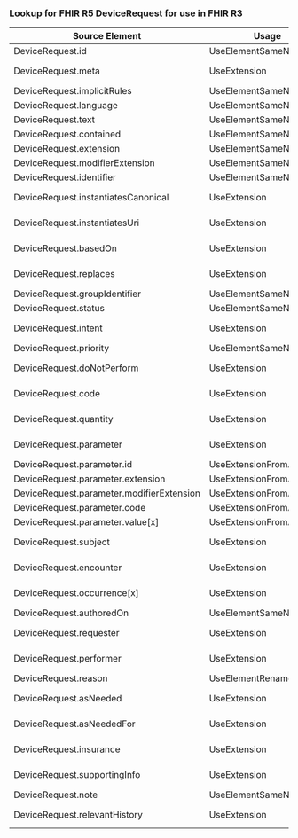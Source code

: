 ### Lookup for FHIR R5 DeviceRequest for use in FHIR R3

| Source Element | Usage | Target |
| -------------- | ----- | ------ |
| DeviceRequest.id | UseElementSameName | DeviceRequest.id |
| DeviceRequest.meta | UseExtension | http://hl7.org/fhir/5.0/StructureDefinition/extension-DeviceRequest.meta |
| DeviceRequest.implicitRules | UseElementSameName | DeviceRequest.implicitRules |
| DeviceRequest.language | UseElementSameName | DeviceRequest.language |
| DeviceRequest.text | UseElementSameName | DeviceRequest.text |
| DeviceRequest.contained | UseElementSameName | DeviceRequest.contained |
| DeviceRequest.extension | UseElementSameName | DeviceRequest.extension |
| DeviceRequest.modifierExtension | UseElementSameName | DeviceRequest.modifierExtension |
| DeviceRequest.identifier | UseElementSameName | DeviceRequest.identifier |
| DeviceRequest.instantiatesCanonical | UseExtension | http://hl7.org/fhir/5.0/StructureDefinition/extension-DeviceRequest.instantiatesCanonical |
| DeviceRequest.instantiatesUri | UseExtension | http://hl7.org/fhir/5.0/StructureDefinition/extension-DeviceRequest.instantiatesUri |
| DeviceRequest.basedOn | UseExtension | http://hl7.org/fhir/5.0/StructureDefinition/extension-DeviceRequest.basedOn |
| DeviceRequest.replaces | UseExtension | http://hl7.org/fhir/5.0/StructureDefinition/extension-DeviceRequest.replaces |
| DeviceRequest.groupIdentifier | UseElementSameName | DeviceRequest.groupIdentifier |
| DeviceRequest.status | UseElementSameName | DeviceRequest.status |
| DeviceRequest.intent | UseExtension | http://hl7.org/fhir/5.0/StructureDefinition/extension-DeviceRequest.intent |
| DeviceRequest.priority | UseElementSameName | DeviceRequest.priority |
| DeviceRequest.doNotPerform | UseExtension | http://hl7.org/fhir/5.0/StructureDefinition/extension-DeviceRequest.doNotPerform |
| DeviceRequest.code | UseExtension | http://hl7.org/fhir/5.0/StructureDefinition/extension-DeviceRequest.code |
| DeviceRequest.quantity | UseExtension | http://hl7.org/fhir/5.0/StructureDefinition/extension-DeviceRequest.quantity |
| DeviceRequest.parameter | UseExtension | http://hl7.org/fhir/5.0/StructureDefinition/extension-DeviceRequest.parameter |
| DeviceRequest.parameter.id | UseExtensionFromAncestor | - |
| DeviceRequest.parameter.extension | UseExtensionFromAncestor | - |
| DeviceRequest.parameter.modifierExtension | UseExtensionFromAncestor | - |
| DeviceRequest.parameter.code | UseExtensionFromAncestor | - |
| DeviceRequest.parameter.value[x] | UseExtensionFromAncestor | - |
| DeviceRequest.subject | UseExtension | http://hl7.org/fhir/5.0/StructureDefinition/extension-DeviceRequest.subject |
| DeviceRequest.encounter | UseExtension | http://hl7.org/fhir/5.0/StructureDefinition/extension-DeviceRequest.encounter |
| DeviceRequest.occurrence[x] | UseExtension | http://hl7.org/fhir/5.0/StructureDefinition/extension-DeviceRequest.occurrence |
| DeviceRequest.authoredOn | UseElementSameName | DeviceRequest.authoredOn |
| DeviceRequest.requester | UseExtension | http://hl7.org/fhir/5.0/StructureDefinition/extension-DeviceRequest.requester |
| DeviceRequest.performer | UseExtension | http://hl7.org/fhir/5.0/StructureDefinition/extension-DeviceRequest.performer |
| DeviceRequest.reason | UseElementRenamed | DeviceRequest.reasonCode |
| DeviceRequest.asNeeded | UseExtension | http://hl7.org/fhir/5.0/StructureDefinition/extension-DeviceRequest.asNeeded |
| DeviceRequest.asNeededFor | UseExtension | http://hl7.org/fhir/5.0/StructureDefinition/extension-DeviceRequest.asNeededFor |
| DeviceRequest.insurance | UseExtension | http://hl7.org/fhir/5.0/StructureDefinition/extension-DeviceRequest.insurance |
| DeviceRequest.supportingInfo | UseExtension | http://hl7.org/fhir/5.0/StructureDefinition/extension-DeviceRequest.supportingInfo |
| DeviceRequest.note | UseElementSameName | DeviceRequest.note |
| DeviceRequest.relevantHistory | UseExtension | http://hl7.org/fhir/5.0/StructureDefinition/extension-DeviceRequest.relevantHistory |
